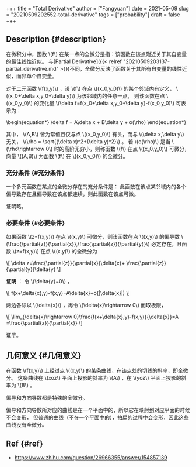 +++
title = "Total Derivative"
author = ["Fangyuan"]
date = 2021-05-09
slug = "20210509202552-total-derivative"
tags = ["probability"]
draft = false
+++

## Description {#description}

在微积分中，函数 \\(f\\) 在某一点的全微分是指：该函数在该点附近关于其自变量的最佳线性近似。
与[Partial Derivative]({{< relref "20210509203137-partial_derivative.md" >}})不同，全微分反映了函数关于其所有自变量的线性近似，而非单个自变量。

对于二元函数 \\(f(x,y)\\) ，设 \\(f\\) 在点 \\((x\_0,y\_0)\\) 的某个邻域内有定义，
\\((x\_0+\delta x,y\_0+\delta y)\\) 为该邻域内的任意一点，
则该函数在点 \\((x\_0,y\_0)\\) 的变化量 \\(\delta f=f(x\_0+\delta x,y\_0+\delta y)-f(x\_0,y\_0)\\)
可表示为：

\begin{equation\*}
\delta f = A\delta x + B\delta y + o(\rho)
\end{equation\*}

其中， \\(A,B\\) 皆为常值且仅与点 \\((x\_0,y\_0)\\) 有关，而与 \\(\delta x,\delta y\\) 无关，
\\(\rho = \sqrt{(\delta x)^2+(\delta y)^2}\\) 。
若 \\(o(\rho)\\) 是当 \\(\rho\rightarrow 0\\) 时的高阶无穷小，则称函数 \\(f\\) 在点 \\((x\_0,y\_0)\\) 可微分，
向量 \\((A,B)\\) 为函数 \\(f\\) 在 \\((x\_0,y\_0)\\) 的全微分。


### 充分条件 {#充分条件}

一个多元函数在某点的全微分存在的充分条件是：
此函数在该点某邻域内的各个偏导数存在且偏导数在该点都连续，则此函数在该点可微。

证明略。


### 必要条件 {#必要条件}

如果函数 \\(z=f(x,y)\\) 在点 \\((x,y)\\) 可微分，则该函数在点 \\((x,y)\\) 的偏导数
\\(\frac{\partial{z}}{\partial{x}},\frac{\partial{z}}{\partial{y}}\\) 必定存在，且函数 \\(z=f(x,y)\\) 在点 \\((x,y)\\) 的全微分为

\\[
\delta z=\frac{\partial{z}}{\partial{x}}\delta{x}+
\frac{\partial{z}}{\partial{y}}\delta{y}
\\]

**证明** ：
令 \\(\delta{y}=0\\) ，

\\[
f(x+\delta{x},y)-f(x,y)=A\delta{x}+o(|\delta{x}|)
\\]

两边各除以 \\(\delta{x}\\) ，再令 \\(\delta{x}\rightarrow 0\\) 而取极限，

\\[
\lim\_{\delta{x}\rightarrow 0}\frac{f(x+\delta{x},y)-f(x,y)}{\delta{x}}=A
=\frac{\partial{z}}{\partial{x}}
\\]

证毕。


## 几何意义 {#几何意义}

在函数 \\(f(x,y)\\) 上经过点 \\((x,y)\\) 的某条曲线，在该点处的切线的斜率，即全微分。
这条曲线在 \\(xoz\\) 平面上投影的斜率为 \\(A\\) ，在 \\(yoz\\) 平面上投影的斜率为 \\(B\\) 。

偏导和方向导数都是特殊的全微分。

偏导和方向导数所对应的曲线是在一个平面中的，所以它在映射到对应平面的时候不会变形，
但普通的曲线（不在一个平面中的），拍扁的过程中会变形，因此这些曲线没有全微分。


## Ref {#ref}

-   <https://www.zhihu.com/question/26966355/answer/154857139>
